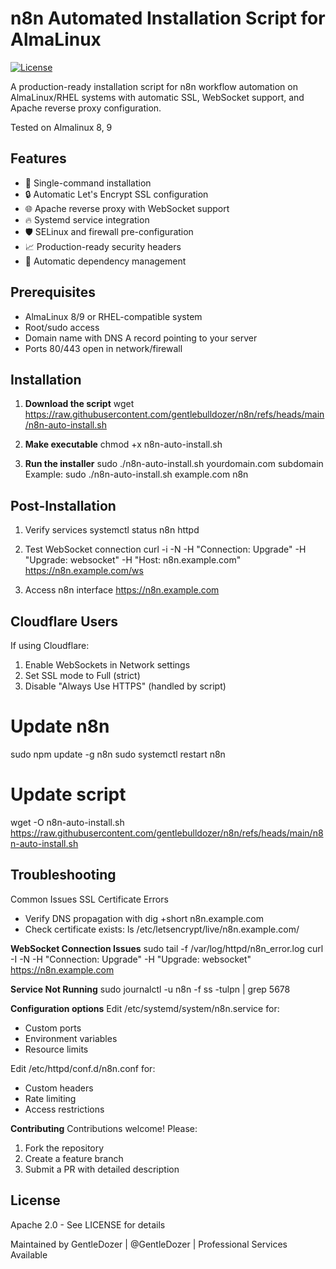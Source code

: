 # n8n Automated Installation Script for AlmaLinux

[![License](https://img.shields.io/badge/License-Apache_2.0-blue.svg)](https://opensource.org/licenses/Apache-2.0)

A production-ready installation script for n8n workflow automation on AlmaLinux/RHEL systems with automatic SSL, WebSocket support, and Apache reverse proxy configuration.

Tested on Almalinux 8, 9

## Features

- 🚀 Single-command installation
- 🔒 Automatic Let's Encrypt SSL configuration
- 🌐 Apache reverse proxy with WebSocket support
- 🔥 Systemd service integration
- 🛡️ SELinux and firewall pre-configuration
- 📈 Production-ready security headers
- 🔄 Automatic dependency management

## Prerequisites

- AlmaLinux 8/9 or RHEL-compatible system
- Root/sudo access
- Domain name with DNS A record pointing to your server
- Ports 80/443 open in network/firewall

## Installation

1. **Download the script**
wget https://raw.githubusercontent.com/gentlebulldozer/n8n/refs/heads/main/n8n-auto-install.sh

2. **Make executable**
chmod +x n8n-auto-install.sh

3. **Run the installer**
sudo ./n8n-auto-install.sh yourdomain.com subdomain
Example:
sudo ./n8n-auto-install.sh example.com n8n

## Post-Installation
1. Verify services
systemctl status n8n httpd

2. Test WebSocket connection
curl -i -N -H "Connection: Upgrade" -H "Upgrade: websocket" -H "Host: n8n.example.com" https://n8n.example.com/ws

3. Access n8n interface
https://n8n.example.com

## Cloudflare Users
If using Cloudflare:
1. Enable WebSockets in Network settings
2. Set SSL mode to Full (strict)
3. Disable "Always Use HTTPS" (handled by script)

# Update n8n
sudo npm update -g n8n
sudo systemctl restart n8n

# Update script
wget -O n8n-auto-install.sh https://raw.githubusercontent.com/gentlebulldozer/n8n/refs/heads/main/n8n-auto-install.sh

## Troubleshooting
Common Issues
SSL Certificate Errors
- Verify DNS propagation with dig +short n8n.example.com
- Check certificate exists: ls /etc/letsencrypt/live/n8n.example.com/

**WebSocket Connection Issues**
sudo tail -f /var/log/httpd/n8n_error.log
curl -I -N -H "Connection: Upgrade" -H "Upgrade: websocket" https://n8n.example.com

**Service Not Running**
sudo journalctl -u n8n -f
ss -tulpn | grep 5678

**Configuration options**
Edit /etc/systemd/system/n8n.service for:
- Custom ports
- Environment variables
- Resource limits

Edit /etc/httpd/conf.d/n8n.conf for:

- Custom headers
- Rate limiting
- Access restrictions

**Contributing**
Contributions welcome! Please:
1. Fork the repository
2. Create a feature branch
3. Submit a PR with detailed description

## License
Apache 2.0 - See LICENSE for details

Maintained by GentleDozer | @GentleDozer | Professional Services Available
